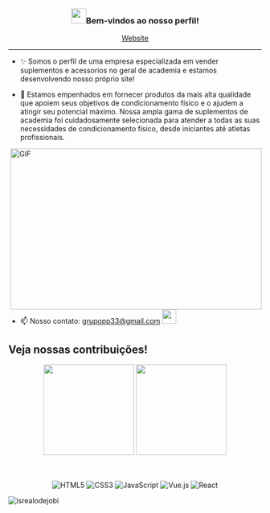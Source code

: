 <!-- Heading -->
<h3 align="center"><img src = "https://raw.githubusercontent.com/MartinHeinz/MartinHeinz/master/wave.gif" width = 30px>Bem-vindos ao nosso perfil!</h3>

<p align="center">
  <a href="https://www.giftegwuenu.dev">Website</a>
</p>

 <!-- About section -->

---
- ✨ Somos o perfil de uma empresa especializada em vender suplementos e acessorios no geral de academia e estamos desenvolvendo nosso próprio site! 

- 🎯 Estamos empenhados em fornecer produtos da mais alta qualidade que apoiem seus objetivos de condicionamento físico e o ajudem a atingir seu potencial máximo. Nossa ampla gama de suplementos de academia foi cuidadosamente selecionada para atender a todas as suas necessidades de condicionamento físico, desde iniciantes até atletas profissionais.




<!-- code gif-->
<img align="right" alt="GIF" src="./code.gif" width="500" height="320" />


- 📫 Nosso contato: grupopp33@gmail.com  <a href="mailto:grupopp33@gmail.com" target="_blank"><img src="https://play-lh.googleusercontent.com/D1Dz2BjPYev_oyksKXsdtAS66a_2Ql-sklpzTnwR9lqnDG_P5lAJEtfR70FudJ0XMA=s48-rw" style='width: 28px' target="_blank"></a> 



<!-- About section: END -->


<!-- Conecct section -->

<h2>Veja nossas contribuições! </h3>

<!-- GITHUB STATUS -->

<div align="center">
  <img height="180em" src="https://github-readme-stats.vercel.app/api?username=EmpyreanSupplements&show_icons=true&theme=dark&include_all_commits=true&count_private=true"/> 
  
  <img height="180em" src="https://github-readme-stats.vercel.app/api/top-langs/?username=seu-usuário-aqui&layout=compact&langs_count=7&theme=dracula"/>
  
  <!-- TEMAS: dark, radical, merko, gruvbox, tokyonight, onedark, cobalt, synthwave, highcontrast, dracula -->
</div>

<br>

 <!-- Conecct section: END -->
 
  <!-- GitHub section -->

 <br>



<!-- TECNOLOGIAS -->
<div align="center">

![HTML5](https://img.shields.io/badge/-HTML5-%23E44D27?style=flat-square&logo=html5&logoColor=ffffff)
![CSS3](https://img.shields.io/badge/-CSS3-%231572B6?style=flat-square&logo=css3)
![JavaScript](https://img.shields.io/badge/-JavaScript-%23F7DF1C?style=flat-square&logo=javascript&logoColor=000000&labelColor=%23F7DF1C&color=%23FFCE5A)
![Vue.js](https://img.shields.io/badge/-Vue.js-%232c3e50?style=flat-square&logo=vuedotjs)
![React](https://img.shields.io/badge/-React-%23282C34?style=flat-square&logo=react)

</div>


<!-- Profile Views -->

<div align="center">
  
  <p align="left"> <img src="https://komarev.com/ghpvc/?username=EmpyreanSuplemments&label=Profile%20views&color=0e75b6&style=flat" alt="isrealodejobi" />
  </p>
  
</div>

<!-- THE END -->

